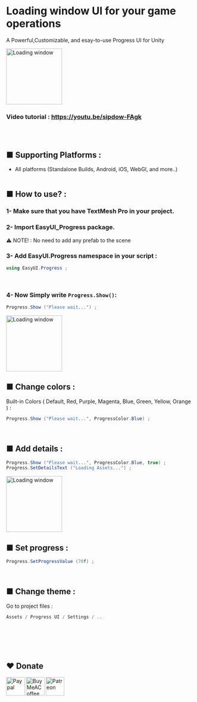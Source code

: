 # Loading window UI for your game operations
A Powerful,Customizable, and esay-to-use Progress UI for Unity

<img src="https://www.mediafire.com/convkey/9d3e/edan0z8gxkw0pd27g.jpg" alt="Loading window" height="150" />

### Video tutorial : https://youtu.be/sipdow-FAgk
<br><br>
## ■ Supporting Platforms :
- All platforms (Standalone Builds, Android, iOS, WebGl, and more..)
<br><br>
## ■ How to use?  :
### 1- Make sure that you have TextMesh Pro in your project.
### 2- Import **EasyUI_Progress** package.
⚠️ NOTE! : No need to add any prefab to the scene
### 3- Add **EasyUI.Progress** namespace in your script :
```c#
using EasyUI.Progress ;
```
<br>

### 4- Now Simply write ```Progress.Show()```:
```c#
Progress.Show ("Please wait...") ;
```
<img src="https://www.mediafire.com/convkey/2b8f/rnjvgswrpmiotny7g.jpg" alt="Loading window" height="150" />

<br>

## ■ Change colors :
Built-in Colors  ( Default, Red, Purple, Magenta, Blue, Green, Yellow, Orange ) :
```c#
Progress.Show ("Please wait...", ProgressColor.Blue) ;
```

<br>

## ■ Add details :
```c#
Progress.Show ("Please wait...", ProgressColor.Blue, true) ;
Progress.SetDetailsText ("Loading Assets...") ;
```
<img src="https://www.mediafire.com/convkey/7e7b/khjutl5mi05q7iy7g.jpg" alt="Loading window" height="150" />

<br>

## ■ Set progress :
```c#
Progress.SetProgressValue (70f) ; 
```

<br>

## ■ Change theme :
Go to project files :
```c#
Assets / Progress UI / Settings / ..
```




<br><br>
<br><br>
## ❤️ Donate

<a href="https://paypal.me/hamzaherbou" title="https://paypal.me/hamzaherbou" target="_blank"><img align="left" height="50" src="https://www.mediafire.com/convkey/72dc/iz78ys7vtfsl957zg.jpg" alt="Paypal"></a>

<a href="https://www.buymeacoffee.com/hamzaherbou" title="https://www.buymeacoffee.com/hamzaherbou" target="_blank"><img align="left" height="50" src="https://www.mediafire.com/convkey/66bc/dg3xdk96km1pt7gzg.jpg" alt="BuyMeACoffee"></a>

<a href="https://patreon.com/herbou" title="https://patreon.com/herbou" target="_blank"><img align="left" height="50" src="https://www.mediafire.com/convkey/57b1/0h171bqmdesoljczg.jpg" alt="Patreon"></a>
